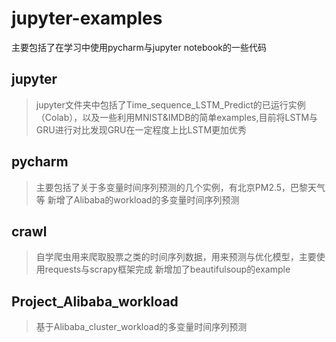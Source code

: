 # jupyter-examples
主要包括了在学习中使用pycharm与jupyter notebook的一些代码
## jupyter
>jupyter文件夹中包括了Time_sequence_LSTM_Predict的已运行实例（Colab），以及一些利用MNIST&IMDB的简单examples,目前将LSTM与GRU进行对比发现GRU在一定程度上比LSTM更加优秀
## pycharm
>主要包括了关于多变量时间序列预测的几个实例，有北京PM2.5，巴黎天气等
>新增了Alibaba的workload的多变量时间序列预测
## crawl
>自学爬虫用来爬取股票之类的时间序列数据，用来预测与优化模型，主要使用requests与scrapy框架完成
>新增加了beautifulsoup的example
## Project_Alibaba_workload
>基于Alibaba_cluster_workload的多变量时间序列预测
